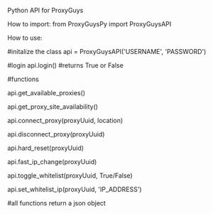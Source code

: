 Python API for ProxyGuys


How to import:
from ProxyGuysPy import ProxyGuysAPI

How to use:

#initalize the class
api = ProxyGuysAPI('USERNAME', 'PASSWORD')

#login
api.login() #returns True or False

#functions

api.get_available_proxies()

api.get_proxy_site_availability()

api.connect_proxy(proxyUuid, location)

api.disconnect_proxy(proxyUuid)

api.hard_reset(proxyUuid)

api.fast_ip_change(proxyUuid)

api.toggle_whitelist(proxyUuid, True/False)

api.set_whitelist_ip(proxyUuid, 'IP_ADDRESS')


#all functions return a json object